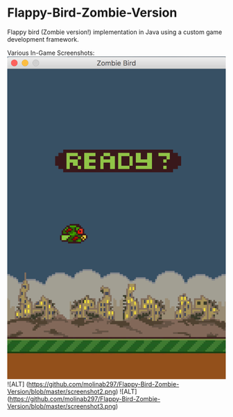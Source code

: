 # Flappy-Bird-Zombie-Version
Flappy bird (Zombie version!) implementation in Java using a custom game development framework. 

Various In-Game Screenshots:
![ALT](https://github.com/molinab297/Flappy-Bird-Zombie-Version/blob/master/screenshot1.png)
![ALT] (https://github.com/molinab297/Flappy-Bird-Zombie-Version/blob/master/screenshot2.png)
![ALT] (https://github.com/molinab297/Flappy-Bird-Zombie-Version/blob/master/screenshot3.png)
